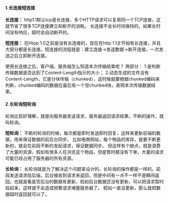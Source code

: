 #### 1.长连接短连接

**长连接：**
http1.1默认tcp是长连接，多个HTTP请求可以复用同一个TCP连接，这就节省了很多TCP连接建立和断开的消耗。
长连接不会长时间保持的，如果长时间没有响应，超时会自动断开的。

**短连接：**
在Htpp 1.0之前是没有长连接的，现在在http 1.1才开始有长连接，并且大部分都是长连接。短连接的流程就是：建立连接->发送数据->断开连接。一次发送之后立即断开连接。

使用长连接之后，客户端、服务端怎么知道本次传输结束呢？
两部分：
1.是判断传输数据是否达到了Content-Length指示的大小；
2.动态生成的文件没有Content-Length，它是分块传输（chunked），这时候就要根据chunked编码来判断，chunked编码的数据在最后有一个空chunked块，表明本次传输数据结束。

#### 2.长轮询短轮询

轮询比较好理解，就是向服务器发送请求，服务器返回请求结果。不断的操作，就叫轮询。

**短轮询：**
不断的轮询的时候，每次都是即时发送即时回复，这样来更新前端的数据，用来保证数据的前后台同步。
比如电商网站，每个物品的库存，是要不断更新的，就会在前段不断的发起请求，保证数据同步。
但这样有个缺点，就是浪费了大量的资源，假如有很多人在浏览这个物品，但是暂时都没有下单，大量的请求可能已经占用了服务器的所有资源。

**长轮询：**
长轮询就是为了解决这个问题来设计的，长轮询的操作都是一样的，前段发送请求给后端，后台接收到请求来返回，但是中间有一点不一样不是瞬间返回。也就是看是否后台的数据有更新，假如后台数据还没有更新，可以把请求暂时挂起来，这样就不会造成频繁请求堵塞服务器了。
假如一直没更新，那么就把数据超时返回就可以了。
